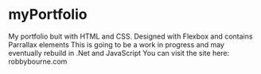 # myPortfolio

My portfolio buit with HTML and CSS. 
Designed with Flexbox and contains Parrallax elements
This is going to be a work in progress and may eventually rebuild in .Net and JavaScript
You can visit the site here: robbybourne.com
